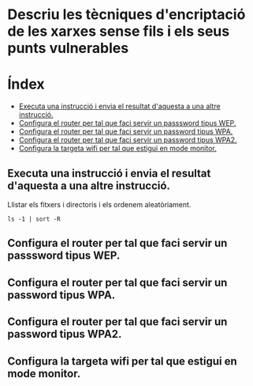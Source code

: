 # Descriu les tècniques d'encriptació de les xarxes sense fils i els seus punts vulnerables <!-- omit in toc -->

# Índex <!-- omit in toc -->

- [Executa una instrucció i envia el resultat d'aquesta a una altre instrucció.](#executa-una-instrucció-i-envia-el-resultat-daquesta-a-una-altre-instrucció)
- [Configura el router per tal que faci servir un passsword tipus WEP.](#configura-el-router-per-tal-que-faci-servir-un-passsword-tipus-wep)
- [Configura el router per tal que faci servir un password tipus WPA.](#configura-el-router-per-tal-que-faci-servir-un-password-tipus-wpa)
- [Configura el router per tal que faci servir un password tipus WPA2.](#configura-el-router-per-tal-que-faci-servir-un-password-tipus-wpa2)
- [Configura la targeta wifi per tal que estigui en mode monitor.](#configura-la-targeta-wifi-per-tal-que-estigui-en-mode-monitor)

## Executa una instrucció i envia el resultat d'aquesta a una altre instrucció.

Llistar els fitxers i directoris i els ordenem aleatòriament.

```console
ls -1 | sort -R
```


## Configura el router per tal que faci servir un passsword tipus WEP.

## Configura el router per tal que faci servir un password tipus WPA.

## Configura el router per tal que faci servir un password tipus WPA2.

## Configura la targeta wifi per tal que estigui en mode monitor.